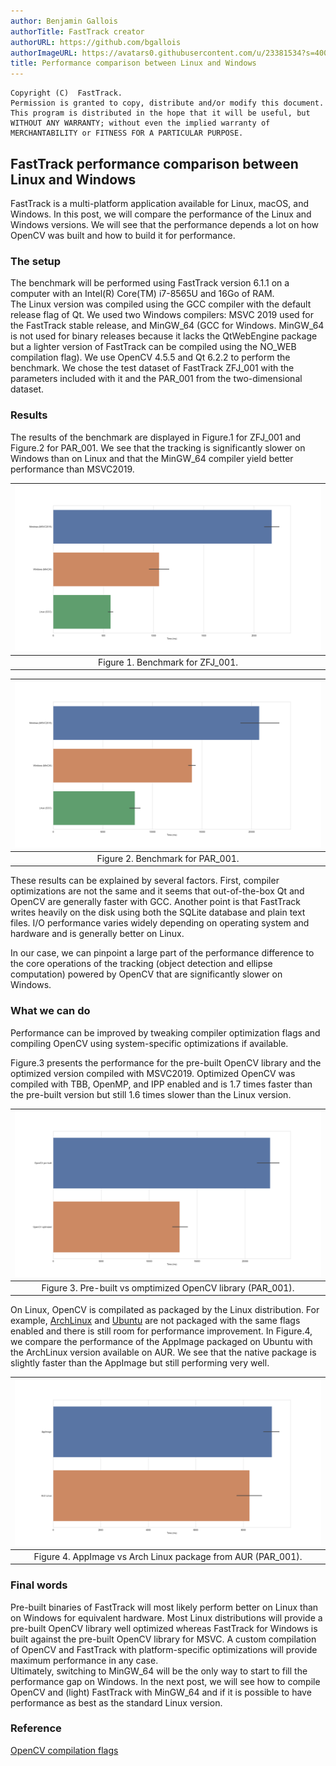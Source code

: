 ```yaml
---
author: Benjamin Gallois
authorTitle: FastTrack creator
authorURL: https://github.com/bgallois
authorImageURL: https://avatars0.githubusercontent.com/u/23381534?s=400&u=d95b3af191c247daa425285a0b1847e2326ca7dc&v=4
title: Performance comparison between Linux and Windows
---
```

```
Copyright (C)  FastTrack.
Permission is granted to copy, distribute and/or modify this document. This program is distributed in the hope that it will be useful, but WITHOUT ANY WARRANTY; without even the implied warranty of MERCHANTABILITY or FITNESS FOR A PARTICULAR PURPOSE.
```


## FastTrack performance comparison between Linux and Windows

FastTrack is a multi-platform application available for Linux, macOS, and Windows. In this post, we will compare the performance of the Linux and Windows versions. We will see that the performance depends a lot on how OpenCV was built and how to build it for performance.

### The setup

The benchmark will be performed using FastTrack version 6.1.1 on a computer with an Intel(R) Core(TM) i7-8565U and 16Go of RAM.  
The Linux version was compiled using the GCC compiler with the default release flag of Qt. We used two Windows compilers: MSVC 2019 used for the FastTrack stable release, and MinGW_64 (GCC for Windows. MinGW_64 is not used for binary releases because it lacks the QtWebEngine package but a lighter version of FastTrack can be compiled using the NO_WEB compilation flag). 
We use OpenCV 4.5.5 and Qt 6.2.2 to perform the benchmark. We chose the test dataset of FastTrack ZFJ_001 with the parameters included with it and the PAR_001 from the two-dimensional dataset.

### Results

The results of the benchmark are displayed in Figure.1 for ZFJ_001 and Figure.2 for PAR_001. We see that the tracking is significantly slower on Windows than on Linux and that the MinGW_64 compiler yield better performance than MSVC2019.  

| ![alt text](./img/benchmark_zfj.png) |
|:--:|
| Figure 1. Benchmark for ZFJ_001. |


| ![alt text](./img/benchmark_par.png) |
|:--:|
| Figure 2. Benchmark for PAR_001. |

These results can be explained by several factors. First, compiler optimizations are not the same and it seems that out-of-the-box Qt and OpenCV are generally faster with GCC. Another point is that FastTrack writes heavily on the disk using both the SQLite database and plain text files. I/O performance varies widely depending on operating system and hardware and is generally better on Linux. 

In our case, we can pinpoint a large part of the performance difference to the core operations of the tracking (object detection and ellipse computation) powered by OpenCV that are significantly slower on Windows.

### What we can do

Performance can be improved by tweaking compiler optimization flags and compiling OpenCV using system-specific optimizations if available.

Figure.3 presents the performance for the pre-built OpenCV library and the optimized version compiled with MSVC2019. Optimized OpenCV was compiled with TBB, OpenMP, and IPP enabled and is 1.7 times faster than the pre-built version but still 1.6 times slower than the Linux version.

| ![alt text](./img/benchmark_msvc.png) |
|:--:|
| Figure 3. Pre-built vs omptimized OpenCV library (PAR_001). |

On Linux, OpenCV is compilated as packaged by the Linux distribution. For example, [ArchLinux](https://github.com/archlinux/svntogit-packages/blob/packages/opencv/trunk/PKGBUILD) and [Ubuntu](https://launchpadlibrarian.net/573124241/buildlog_ubuntu-jammy-amd64.opencv_4.5.4+dfsg-9ubuntu2_BUILDING.txt.gz) are not packaged with the same flags enabled and there is still room for performance improvement. In Figure.4, we compare the performance of the AppImage packaged on Ubuntu with the ArchLinux version available on AUR. We see that the native package is slightly faster than the AppImage but still performing very well.

| ![alt text](./img/benchmark_linux.png) |
|:--:|
| Figure 4. AppImage vs Arch Linux package from AUR (PAR_001). |

### Final words

Pre-built binaries of FastTrack will most likely perform better on Linux than on Windows for equivalent hardware. Most Linux distributions will provide a pre-built OpenCV library well optimized whereas FastTrack for Windows is built against the pre-built OpenCV library for MSVC. 
A custom compilation of OpenCV and FastTrack with platform-specific optimizations will provide maximum performance in any case.   
Ultimately, switching to MinGW_64 will be the only way to start to fill the performance gap on Windows. In the next post, we will see how to compile OpenCV and (light) FastTrack with MinGW_64 and if it is possible to have performance as best as the standard Linux version.

### Reference

[OpenCV compilation flags](https://docs.opencv.org/4.5.5/db/d05/tutorial_config_reference.html)
